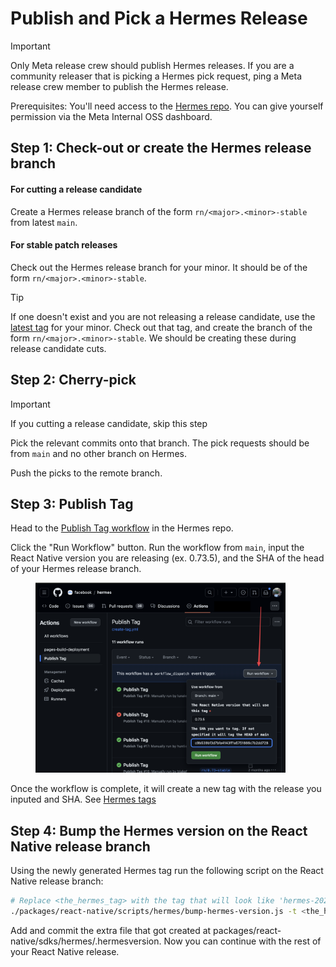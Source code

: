 # Publish and Pick a Hermes Release

> [!Important]
> Only Meta release crew should publish Hermes releases. If you are a community releaser that is picking a Hermes pick request, ping a Meta release crew member to publish the Hermes release.

Prerequisites: You'll need access to the [Hermes repo](https://github.com/facebook/hermes). You can give yourself permission via the Meta Internal OSS dashboard.

## Step 1: Check-out or create the Hermes release branch

#### For cutting a release candidate
Create a Hermes release branch of the form `rn/<major>.<minor>-stable` from latest `main`.

#### For stable patch releases

Check out the Hermes release branch for your minor. It should be of the form `rn/<major>.<minor>-stable`.

> [!Tip]
> If one doesn't exist and you are not releasing a release candidate, use the [latest tag](https://github.com/facebook/hermes/tags) for your minor. Check out that tag, and create the branch of the form `rn/<major>.<minor>-stable`. We should be creating these during release candidate cuts.

## Step 2: Cherry-pick

> [!Important]
> If you cutting a release candidate, skip this step

Pick the relevant commits onto that branch. The pick requests should be from `main` and no other branch on Hermes.

Push the picks to the remote branch.

## Step 3: Publish Tag

Head to the [Publish Tag workflow](https://github.com/facebook/hermes/actions/workflows/create-tag.yml) in the Hermes repo.

Click the "Run Workflow" button. Run the workflow from `main`, input the React Native version you are releasing (ex. 0.73.5), and the SHA of the head of your Hermes release branch.

<figure>
<img src="../assets/hermes_publish_tag.png" width="400" />
</figure>

Once the workflow is complete, it will create a new tag with the release you inputed and SHA. See [Hermes tags](https://github.com/facebook/hermes/tags)


## Step 4: Bump the Hermes version on the React Native release branch

Using the newly generated Hermes tag run the following script on the React Native release branch:

```bash
# Replace <the_hermes_tag> with the tag that will look like 'hermes-2022-07-20-RNv0.70.0-bc97c5399e0789c0a323f8e1431986e207a9e8ba'
./packages/react-native/scripts/hermes/bump-hermes-version.js -t <the_hermes_tag>
```

Add and commit the extra file that got created at packages/react-native/sdks/hermes/.hermesversion. Now you can continue with the rest of your React Native release.